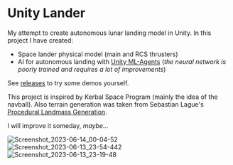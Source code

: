 # Unity Lander
My attempt to create autonomous lunar landing model in Unity. In this project I have created:
- Space lander physical model (main and RCS thrusters)
- AI for autonomous landing with [Unity ML-Agents](https://unity.com/ru/products/machine-learning-agents) (*the neural network is poorly trained and requires a lot of improvements*)

See [releases](https://github.com/IliaTrofimov/UnityAutoLander/releases) to try some demos yourself.


This project is inspired by Kerbal Space Program (mainly the idea of the navball). Also terrain generation was taken from 
Sebastian Lague's [Procedural Landmass Generation](https://github.com/SebLague/Procedural-Landmass-Generation).

I will improve it someday, *maybe...*

![Screenshot_2023-06-14_00-04-52](https://github.com/IliaTrofimov/UnityAutoLander/assets/39233120/8fc2d976-bd93-4ce1-b64d-e8c61d726f50)
![Screenshot_2023-06-13_23-54-442](https://github.com/IliaTrofimov/UnityAutoLander/assets/39233120/dfbb8752-fce0-4c2d-8f72-05d16d10182c)
![Screenshot_2023-06-13_23-19-48](https://github.com/IliaTrofimov/UnityAutoLander/assets/39233120/559f242c-0dcb-4443-b40d-6f9955479d75)

